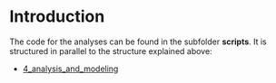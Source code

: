 # Introduction

The code for the analyses can be found in the subfolder **scripts**. It is structured in parallel to the structure explained above:

* [4_analysis_and_modeling](https://github.com/h-gear/revolution/tree/main/scripts/4_analysis_and_modeling)